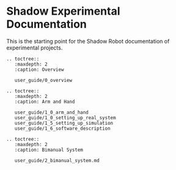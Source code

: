 # Shadow Experimental Documentation

This is the starting point for the Shadow Robot documentation of experimental projects.

```eval_rst
.. toctree::
   :maxdepth: 2
   :caption: Overview
   
   user_guide/0_overview
     
.. toctree::
   :maxdepth: 2
   :caption: Arm and Hand
   
   user_guide/1_0_arm_and_hand
   user_guide/1_0_setting_up_real_system
   user_guide/1_5_setting_up_simulation
   user_guide/1_6_software_description

.. toctree::
   :maxdepth: 2
   :caption: Bimanual System
   
   user_guide/2_bimanual_system.md

```